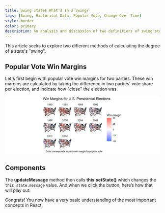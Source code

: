 ```yaml
---
title: Swing States What's In a Swing?
tags: [Swing, Historical Data, Popular Vote, Change Over Time]
style: border
color: primary
description: An analysis and discussion of two definitions of swing states and their explanatory validity.
---
```


This article seeks to explore two different methods of calculating the degree of a state's "swing".

## Popular Vote Win Margins

Let's first begin with popular vote win margins for two parties. These win margins are calculated by taking the difference in two parties' vote share per election, and indicate how "close" the election was.

![alt](pv_margins_general.png)



## Components








The **updateMessage** method then calls **this.setState()** which changes the `this.state.message` value. And when we click the button, here’s how that will play out:

Congrats! You now have a very basic understanding of the most important concepts in React.
